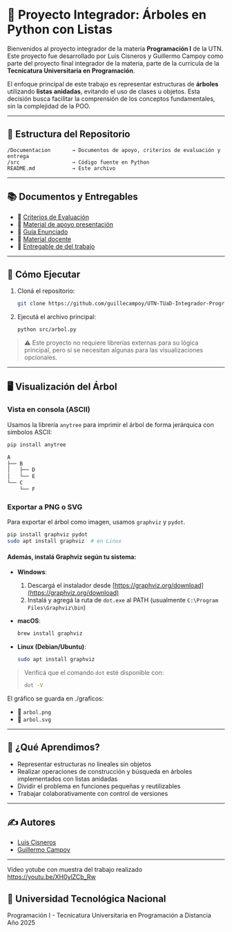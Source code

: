 # 🌳 Proyecto Integrador: Árboles en Python con Listas

Bienvenidos al proyecto integrador de la materia **Programación I** de la UTN.  
Este proyecto fue desarrollado por Luis Cisneros y Guillermo Campoy como parte del proyecto final integrador de la materia, parte de la currícula de la **Tecnicatura Universitaria en Programación**.

El enfoque principal de este trabajo es representar estructuras de **árboles** utilizando **listas anidadas**, evitando el uso de clases u objetos. Esta decisión busca facilitar la comprensión de los conceptos fundamentales, sin la complejidad de la POO.

---

## 📁 Estructura del Repositorio

```
/Documentacion       → Documentos de apoyo, criterios de evaluación y entrega 
/src                 → Código fuente en Python  
README.md            → Este archivo
```

---

## 📚 Documentos y Entregables 

- 📄 [Criterios de Evaluación](./Documentación/Rúbrica_trabajo_integrador-Programación_I.pdf)
- 📄 [Material de apoyo presentación](./Documentación/Arboles_implementados_con_listas_soporte_introducción.pdf)  
- 📄 [Guía Enunciado](./Documentación/Consigna-Trabajo_Integrador-Programación_I.pdf)
- 📄 [Material docente](./Documentación/Material_docente-Implementacion-de-Arboles-en-Python-Utilizando-Listas.pdf)
- 📄 [Entregable de del trabajo](./Documentación/Programación-I_Trabajo-Integrador_Luis-Cisneros_Guillermo-Campoy.pdf)


---

## 🔧 Cómo Ejecutar

1. Cloná el repositorio:  
   ```bash
   git clone https://github.com/guillecampoy/UTN-TUaD-Integrador-Programacion-I
   ```

2. Ejecutá el archivo principal:  
   ```bash
   python src/arbol.py
   ```

> ⚠️ Este proyecto no requiere librerías externas para su lógica principal, pero sí se necesitan algunas para las visualizaciones opcionales.

---

## 🖥️ Visualización del Árbol

### Vista en consola (ASCII)

Usamos la librería `anytree` para imprimir el árbol de forma jerárquica con símbolos ASCII:

```bash
pip install anytree
```

```python
A
├── B
│   ├── D
│   └── E
└── C
    └── F
```

### Exportar a PNG o SVG

Para exportar el árbol como imagen, usamos `graphviz` y `pydot`.

```bash
pip install graphviz pydot
sudo apt install graphviz  # en Linux
```
#### Además, instalá Graphviz según tu sistema:

- **Windows**:
  1. Descargá el instalador desde [https://graphviz.org/download](https://graphviz.org/download)
  2. Instalá y agregá la ruta de `dot.exe` al PATH (usualmente `C:\Program Files\Graphviz\bin`)

- **macOS**:
  ```bash
  brew install graphviz
  ```

- **Linux (Debian/Ubuntu)**:
  ```bash
  sudo apt install graphviz
  ```

> Verificá que el comando `dot` esté disponible con:
> ```bash
> dot -V
> ```

El gráfico se guarda en ./graficos:
- 📄 `arbol.png`
- 📄 `arbol.svg`

---

## 🧠 ¿Qué Aprendimos?

- Representar estructuras no lineales sin objetos
- Realizar operaciones de construcción y búsqueda en árboles implementados con listas anidadas
- Dividir el problema en funciones pequeñas y reutilizables
- Trabajar colaborativamente con control de versiones

---

## ✍️ Autores

- [Luis Cisneros](https://github.com/luiscisneros356)
- [Guillermo Campoy](https://github.com/guillecampoy)

---
Video yotube con muestra del trabajo realizado
https://youtu.be/XH0ylZCb_Rw

## 🏫 Universidad Tecnológica Nacional  
Programación I - Tecnicatura Universitaria en Programación a Distancia  
Año 2025
